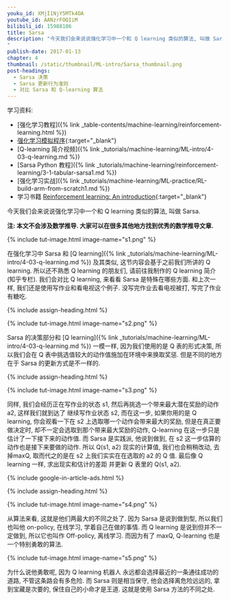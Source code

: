 ```yaml
---
youku_id: XMjI1NjY5MTk4OA
youtube_id: AANzrFOQIiM
bilibili_id: 15988106
title: Sarsa
description: "今天我们会来说说强化学习中一个和 Q learning 类似的算法, 叫做 Sarsa. 在强化学习中 Sarsa 和 Q learning 及其类似, 这节内容会基于之前我们所讲的 Q learning. 所以还不熟悉 Q learning 的朋友们, 请前往我制作的 Q learning 简介 (知乎专栏). 我们会对比 Q learning, 来看看 Sarsa 是特殊在哪些方面. 和上次一样, 我们还是使用写作业和看电视这个例子. 没写完作业去看电视被打, 写完了作业有糖吃.
"
publish-date: 2017-01-13
chapter: 4
thumbnail: /static/thumbnail/ML-intro/Sarsa_thumbnail.png
post-headings:
  - Sarsa 决策
  - Sarsa 更新行为准则
  - 对比 Sarsa 和 Q-learning 算法
---
```


学习资料:
  * [强化学习教程]({% link _table-contents/machine-learning/reinforcement-learning.html %})
  * [强化学习模拟程序](https://www.youtube.com/watch?v=G5BDgzxfLvA&list=PLXO45tsB95cLYyEsEylpPvTY-8ErPt2O_){:target="_blank"}
  * [Q-learning 简介视频]({% link _tutorials/machine-learning/ML-intro/4-03-q-learning.md %})
  * [Sarsa Python 教程]({% link _tutorials/machine-learning/reinforcement-learning/3-1-tabular-sarsa1.md %})
  * [强化学习实战]({% link _tutorials/machine-learning/ML-practice/RL-build-arm-from-scratch1.md %})
  * 学习书籍 [Reinforcement learning: An introduction](http://ufal.mff.cuni.cz/~straka/courses/npfl114/2016/sutton-bookdraft2016sep.pdf){:target="_blank"}



今天我们会来说说强化学习中一个和 Q learning 类似的算法, 叫做 Sarsa.

**注: 本文不会涉及数学推导. 大家可以在很多其他地方找到优秀的数学推导文章.**

{% include tut-image.html image-name="s1.png" %}

在强化学习中 Sarsa 和 [Q learning]({% link _tutorials/machine-learning/ML-intro/4-03-q-learning.md %}) 及其类似, 这节内容会基于之前我们所讲的 Q learning. 所以还不熟悉 Q learning 的朋友们, 请前往我制作的 Q learning 简介 (知乎专栏). 我们会对比 Q learning, 来看看 Sarsa 是特殊在哪些方面. 和上次一样, 我们还是使用写作业和看电视这个例子. 没写完作业去看电视被打, 写完了作业有糖吃.

 {% include assign-heading.html %}

{% include tut-image.html image-name="s2.png" %}

Sarsa 的决策部分和 [Q learning]({% link _tutorials/machine-learning/ML-intro/4-03-q-learning.md %}) 一模一样, 因为我们使用的是 Q 表的形式决策, 所以我们会在 Q 表中挑选值较大的动作值施加在环境中来换取奖惩. 但是不同的地方在于 Sarsa 的更新方式是不一样的.



{% include assign-heading.html %}


{% include tut-image.html image-name="s3.png" %}

同样, 我们会经历正在写作业的状态 s1, 然后再挑选一个带来最大潜在奖励的动作 a2, 这样我们就到达了 继续写作业状态 s2, 而在这一步, 如果你用的是 Q learning, 你会观看一下在 s2 上选取哪一个动作会带来最大的奖励, 但是在真正要做决定时, 却不一定会选取到那个带来最大奖励的动作, Q-learning 在这一步只是估计了一下接下来的动作值. 而 Sarsa 是实践派, 他说到做到, 在 s2 这一步估算的动作也是接下来要做的动作. 所以 Q(s1, a2) 现实的计算值, 我们也会稍稍改动, 去掉maxQ, 取而代之的是在 s2 上我们实实在在选取的 a2 的 Q 值. 最后像 Q learning 一样, 求出现实和估计的差距 并更新 Q 表里的 Q(s1, a2).


{% include google-in-article-ads.html %}


{% include assign-heading.html %}

{% include tut-image.html image-name="s4.png" %}

从算法来看, 这就是他们两最大的不同之处了. 因为 Sarsa 是说到做到型, 所以我们也叫他 on-policy, 在线学习, 学着自己在做的事情. 而 Q learning 是说到但并不一定做到, 所以它也叫作 Off-policy, 离线学习. 而因为有了 maxQ, Q-learning 也是一个特别勇敢的算法.

{% include tut-image.html image-name="s5.png" %}

为什么说他勇敢呢, 因为 Q learning 机器人 永远都会选择最近的一条通往成功的道路, 不管这条路会有多危险. 而 Sarsa 则是相当保守, 他会选择离危险远远的, 拿到宝藏是次要的, 保住自己的小命才是王道. 这就是使用 Sarsa 方法的不同之处.